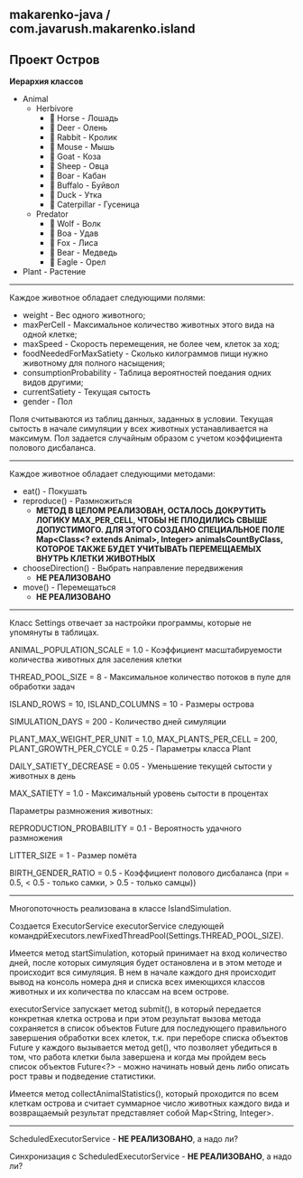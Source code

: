 makarenko-java / com.javarush.makarenko.island
---
**Проект Остров**
----

**Иерархия классов**
- Animal
  - Herbivore
    - 🐎 Horse - Лошадь
    - 🦌 Deer - Олень
    - 🐇 Rabbit - Кролик
    - 🐁 Mouse - Мышь
    - 🐐 Goat - Коза 
    - 🐑 Sheep - Овца
    - 🐗 Boar - Кабан
    - 🐃 Buffalo - Буйвол
    - 🦆 Duck - Утка
    - 🐛 Caterpillar - Гусеница
  - Predator
    - 🐺 Wolf - Волк
    - 🐍 Boa - Удав
    - 🦊 Fox - Лиса
    - 🐻 Bear - Медведь
    - 🦅 Eagle - Орел
- Plant - Растение
___

Каждое животное обладает следующими полями:
- weight - Вес одного животного;
- maxPerCell - Максимальное количество животных этого вида на одной клетке;
- maxSpeed - Скорость перемещения, не более чем, клеток за ход;
- foodNeededForMaxSatiety - Сколько килограммов пищи нужно животному для полного насыщения;
- consumptionProbability - Таблица вероятностей поедания одних видов другими;
- currentSatiety - Текущая сытость
- gender - Пол

Поля считываются из таблиц данных, заданных в условии.
Текущая сытость в начале симуляции у всех животных устанавливается на максимум.
Пол задается случайным образом с учетом коэффициента полового дисбаланса.

---

Каждое животное обладает следующими методами:
- eat() - Покушать
- reproduce() - Размножиться
  - **МЕТОД В ЦЕЛОМ РЕАЛИЗОВАН, ОСТАЛОСЬ ДОКРУТИТЬ ЛОГИКУ MAX_PER_CELL, 
ЧТОБЫ НЕ ПЛОДИЛИСЬ СВЫШЕ ДОПУСТИМОГО. ДЛЯ ЭТОГО СОЗДАНО СПЕЦИАЛЬНОЕ ПОЛЕ Map<Class<? extends Animal>, Integer> animalsCountByClass,
КОТОРОЕ ТАКЖЕ БУДЕТ УЧИТЫВАТЬ ПЕРЕМЕЩАЕМЫХ ВНУТРЬ КЛЕТКИ ЖИВОТНЫХ**
- chooseDirection() - Выбрать направление передвижения 
  - **НЕ РЕАЛИЗОВАНО**
- move() - Перемещаться 
  - **НЕ РЕАЛИЗОВАНО**

---

Класс Settings отвечает за настройки программы, которые не упомянуты в таблицах.


ANIMAL_POPULATION_SCALE = 1.0 - Коэффициент масштабируемости количества животных для заселения клетки

THREAD_POOL_SIZE = 8 - Максимальное количество потоков в пуле для обработки задач

ISLAND_ROWS = 10, ISLAND_COLUMNS = 10 - Размеры острова

SIMULATION_DAYS = 200 - Количество дней симуляции

PLANT_MAX_WEIGHT_PER_UNIT = 1.0, MAX_PLANTS_PER_CELL = 200, PLANT_GROWTH_PER_CYCLE = 0.25 - Параметры класса Plant

DAILY_SATIETY_DECREASE = 0.05 - Уменьшение текущей сытости у животных в день

MAX_SATIETY = 1.0 - Максимальный уровень сытости в процентах

Параметры размножения животных:

REPRODUCTION_PROBABILITY = 0.1 - Вероятность удачного размножения

LITTER_SIZE = 1 - Размер помёта

BIRTH_GENDER_RATIO = 0.5 - Коэффициент полового дисбаланса (при = 0.5, < 0.5 - только самки, > 0.5 - только самцы))

---

Многопоточность реализована в классе IslandSimulation.

Создается ExecutorService executorService следующей командрйExecutors.newFixedThreadPool(Settings.THREAD_POOL_SIZE).

Имеется метод startSimulation, который принимает на вход количество дней, после которых симуляция будет остановлена и в этом методе
и происходит вся симуляция. В нем в начале каждого дня происходит вывод на консоль номера дня и списка всех имеющихся классов животных
и их количества по классам на всем острове.

executorService запускает метод submit(), в который передается конкретная клетка острова и при этом результат вызова метода
сохраняется в список объектов Future<?> для последующего правильного завершения обработки всех клеток, т.к. при переборе списка объектов
Future<?> у каждого вызывается метод get(), что позволяет убедиться в том, что работа клетки была завершена и когда мы пройдем весь список
объектов Future<?> - можно начинать новый день либо описать рост травы и подведение статистики.

Имеется метод collectAnimalStatistics(), который проходится по всем клеткам острова и считает суммарное число животных каждого вида и
возвращаемый результат представляет собой Map<String, Integer>.

---

ScheduledExecutorService - **НЕ РЕАЛИЗОВАНО**, а надо ли?


Синхронизация с ScheduledExecutorService - **НЕ РЕАЛИЗОВАНО**, а надо ли?